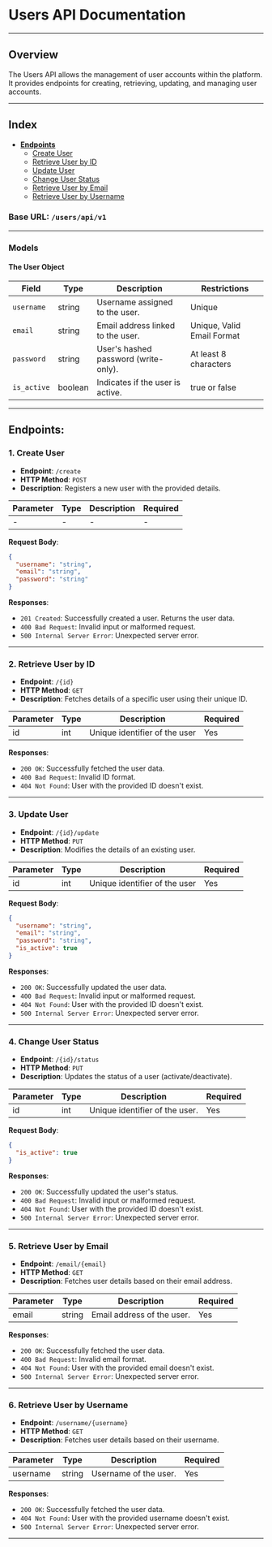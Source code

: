 # **Users API Documentation**

---

## **Overview**

The Users API allows the management of user accounts within the platform. It provides endpoints for creating, retrieving, updating, and managing user accounts.

---

## **Index**

- **[Endpoints](#endpoints)**
  - [Create User](#create-user)
  - [Retrieve User by ID](#retrieve-user-by-id)
  - [Update User](#update-user)
  - [Change User Status](#change-user-status)
  - [Retrieve User by Email](#retrieve-user-by-email)
  - [Retrieve User by Username](#retrieve-user-by-username)


### **Base URL**: `/users/api/v1`

---

### **Models**

#### **The User Object**

| Field       | Type    | Description                          | Restrictions               |
|-------------|---------|--------------------------------------|----------------------------|
| `username`  | string  | Username assigned to the user.       | Unique                     |
| `email`     | string  | Email address linked to the user.    | Unique, Valid Email Format |
| `password`  | string  | User's hashed password (write-only). | At least 8 characters      |
| `is_active` | boolean | Indicates if the user is active.     | true or false              |

---

## **Endpoints**:

### <a name="create-user"></a>**1. Create User**

- **Endpoint**: `/create`
- **HTTP Method**: `POST`
- **Description**: Registers a new user with the provided details.

| Parameter | Type | Description | Required |
|-----------|------|-------------|----------|
| -         | -    | -           | -        |

**Request Body**:

```json
{
  "username": "string",
  "email": "string",
  "password": "string"
}
```

**Responses**:

- `201 Created`: Successfully created a user. Returns the user data.
- `400 Bad Request`: Invalid input or malformed request.
- `500 Internal Server Error`: Unexpected server error.

---

### <a name="retrieve-user-by-id"></a>**2. Retrieve User by ID**

- **Endpoint**: `/{id}`
- **HTTP Method**: `GET`
- **Description**: Fetches details of a specific user using their unique ID.

| Parameter | Type | Description                   | Required |
|-----------|------|-------------------------------|----------|
| id        | int  | Unique identifier of the user | Yes      |

**Responses**:

- `200 OK`: Successfully fetched the user data.
- `400 Bad Request`: Invalid ID format.
- `404 Not Found`: User with the provided ID doesn't exist.

---

### <a name="update-user"></a>**3. Update User**

- **Endpoint**: `/{id}/update`
- **HTTP Method**: `PUT`
- **Description**: Modifies the details of an existing user.

| Parameter | Type | Description                   | Required |
|-----------|------|-------------------------------|----------|
| id        | int  | Unique identifier of the user | Yes      |

**Request Body**:

```json
{
  "username": "string",
  "email": "string",
  "password": "string",
  "is_active": true
}
```

**Responses**:

- `200 OK`: Successfully updated the user data.
- `400 Bad Request`: Invalid input or malformed request.
- `404 Not Found`: User with the provided ID doesn't exist.
- `500 Internal Server Error`: Unexpected server error.

---

### <a name="change-user-status"></a>**4. Change User Status**

- **Endpoint**: `/{id}/status`
- **HTTP Method**: `PUT`
- **Description**: Updates the status of a user (activate/deactivate).

| Parameter | Type | Description                    | Required |
|-----------|------|--------------------------------|----------|
| id        | int  | Unique identifier of the user. | Yes      |

**Request Body**:

```json
{
  "is_active": true
}
```

**Responses**:

- `200 OK`: Successfully updated the user's status.
- `400 Bad Request`: Invalid input or malformed request.
- `404 Not Found`: User with the provided ID doesn't exist.
- `500 Internal Server Error`: Unexpected server error.

---

### <a name="retrieve-user-by-email"></a>**5. Retrieve User by Email**

- **Endpoint**: `/email/{email}`
- **HTTP Method**: `GET`
- **Description**: Fetches user details based on their email address.

| Parameter | Type   | Description                | Required |
|-----------|--------|----------------------------|----------|
| email     | string | Email address of the user. | Yes      |

**Responses**:

- `200 OK`: Successfully fetched the user data.
- `400 Bad Request`: Invalid email format.
- `404 Not Found`: User with the provided email doesn't exist.
- `500 Internal Server Error`: Unexpected server error.

---

### <a name="retrieve-user-by-username"></a>**6. Retrieve User by Username**

- **Endpoint**: `/username/{username}`
- **HTTP Method**: `GET`
- **Description**: Fetches user details based on their username.

| Parameter | Type   | Description           | Required |
|-----------|--------|-----------------------|----------|
| username  | string | Username of the user. | Yes      |

**Responses**:

- `200 OK`: Successfully fetched the user data.
- `404 Not Found`: User with the provided username doesn't exist.
- `500 Internal Server Error`: Unexpected server error.

---

